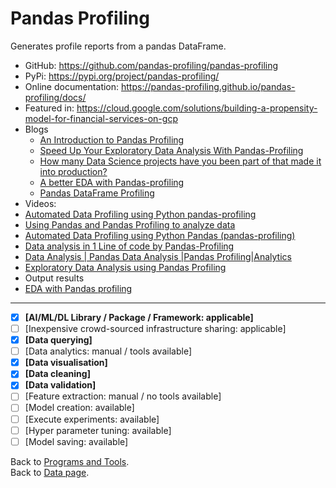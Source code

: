 # Pandas Profiling

Generates profile reports from a pandas DataFrame.

- GitHub: https://github.com/pandas-profiling/pandas-profiling
- PyPi: https://pypi.org/project/pandas-profiling/
- Online documentation: https://pandas-profiling.github.io/pandas-profiling/docs/
- Featured in: https://cloud.google.com/solutions/building-a-propensity-model-for-financial-services-on-gcp
- Blogs
  - [An Introduction to Pandas Profiling](https://medium.com/analytics-vidhya/pandas-profiling-5ecd0b977ecd) 
  - [Speed Up Your Exploratory Data Analysis With Pandas-Profiling](https://towardsdatascience.com/speed-up-your-exploratory-data-analysis-with-pandas-profiling-88b33dc53625?_branch_match_id=link-742488093403333754&gi=ad2d5df94cd7) 
  - [How many Data Science projects have you been part of that made it into production?](https://www.linkedin.com/pulse/how-many-data-science-projects-have-you-been-part-made-michal-mucha/?trackingId=oIhUO3WgSrS4x5FE%2B1FL4g%3D%3D)
  - [A better EDA with Pandas-profiling](https://towardsdatascience.com/a-better-eda-with-pandas-profiling-e842a00e1136)
  - [Pandas DataFrame Profiling](https://www.linkedin.com/pulse/pandas-dataframe-profiling-ibrahim-abualhaol/?trackingId=F39YFVt9SgSDJRvjywm84A%3D%3D)
- Videos:
 - [Automated Data Profiling using Python pandas-profiling](https://www.linkedin.com/posts/kunaal-naik_pandas-data-machinlearning-activity-6589539400747716608-UkL2)
 - [Using Pandas and Pandas Profiling to analyze data](https://www.youtube.com/watch?v=EaHWjkEPHr8)
 - [Automated Data Profiling using Python Pandas (pandas-profiling)](https://www.youtube.com/watch?v=vsL8osE_0HM)
 - [Data analysis in 1 Line of code by Pandas-Profiling](https://www.youtube.com/watch?v=siKrPDQh0Es)
 - [Data Analysis | Pandas Data Analysis |Pandas Profiling|Analytics](https://www.youtube.com/watch?v=ioQpNxs0FkA)
 - [Exploratory Data Analysis using Pandas Profiling](https://www.youtube.com/watch?v=L70jGNHZhIE)
- Output results
 - [EDA with Pandas profiling](https://www.linkedin.com/posts/avishek-bhattacharjee-86661811_titanic-pandas-profiling-activity-6593729557243752448-iFxD)

---

- [x] **[AI/ML/DL Library / Package / Framework: applicable]**
- [ ] [Inexpensive crowd-sourced infrastructure sharing: applicable]
- [x] **[Data querying]**
- [ ] [Data analytics: manual / tools available] 
- [x] **[Data visualisation]**
- [x] **[Data cleaning]**
- [x] **[Data validation]**
- [ ] [Feature extraction: manual / no tools available] 
- [ ] [Model creation: available] 
- [ ] [Execute experiments: available]
- [ ] [Hyper parameter tuning: available] 
- [ ] [Model saving: available]

Back to [Programs and Tools](./programs-and-tools.md#programs-and-tools). <br/>
Back to [Data page](./README.md#data).
